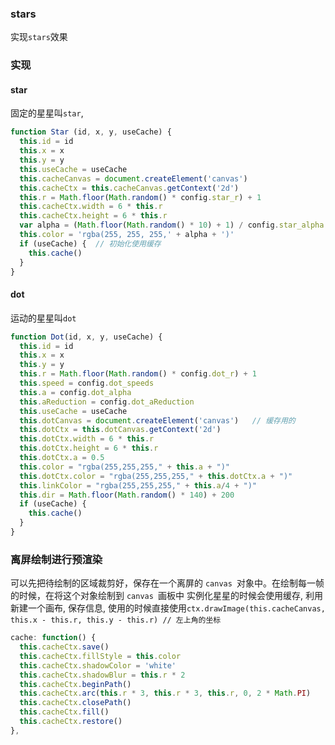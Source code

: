 ### stars
实现`stars`效果
### 实现
#### star
固定的星星叫`star`,
```js
function Star (id, x, y, useCache) {
  this.id = id
  this.x = x
  this.y = y
  this.useCache = useCache
  this.cacheCanvas = document.createElement('canvas')
  this.cacheCtx = this.cacheCanvas.getContext('2d')
  this.r = Math.floor(Math.random() * config.star_r) + 1
  this.cacheCtx.width = 6 * this.r
  this.cacheCtx.height = 6 * this.r
  var alpha = (Math.floor(Math.random() * 10) + 1) / config.star_alpha
  this.color = 'rgba(255, 255, 255,' + alpha + ')'
  if (useCache) {  // 初始化使用缓存
    this.cache()
  }
}
```

#### dot
运动的星星叫`dot`
```js
function Dot(id, x, y, useCache) {
  this.id = id
  this.x = x
  this.y = y
  this.r = Math.floor(Math.random() * config.dot_r) + 1
  this.speed = config.dot_speeds
  this.a = config.dot_alpha
  this.aReduction = config.dot_aReduction
  this.useCache = useCache
  this.dotCanvas = document.createElement('canvas')   // 缓存用的
  this.dotCtx = this.dotCanvas.getContext('2d')
  this.dotCtx.width = 6 * this.r
  this.dotCtx.height = 6 * this.r
  this.dotCtx.a = 0.5
  this.color = "rgba(255,255,255," + this.a + ")"
  this.dotCtx.color = "rgba(255,255,255," + this.dotCtx.a + ")"
  this.linkColor = "rgba(255,255,255," + this.a/4 + ")"
  this.dir = Math.floor(Math.random() * 140) + 200
  if (useCache) {
    this.cache()
  }
}
```

### 离屏绘制进行预渲染
可以先把待绘制的区域裁剪好，保存在一个离屏的 `canvas `对象中。在绘制每一帧的时候，在将这个对象绘制到 `canvas `画板中
实例化星星的时候会使用缓存, 利用新建一个画布, 保存信息, 使用的时候直接使用`ctx.drawImage(this.cacheCanvas, this.x - this.r, this.y - this.r) // 左上角的坐标`
```js
cache: function() {
  this.cacheCtx.save()
  this.cacheCtx.fillStyle = this.color
  this.cacheCtx.shadowColor = 'white'
  this.cacheCtx.shadowBlur = this.r * 2
  this.cacheCtx.beginPath()
  this.cacheCtx.arc(this.r * 3, this.r * 3, this.r, 0, 2 * Math.PI)
  this.cacheCtx.closePath()
  this.cacheCtx.fill()
  this.cacheCtx.restore()
},
```
